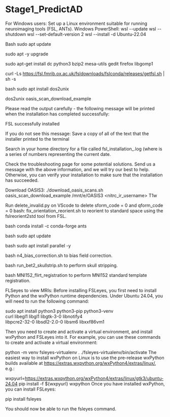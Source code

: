 # Stage1_PredictAD
For Windows users: 
Set up a Linux environment suitable for running neuroimaging tools (FSL, ANTs).
Windows PowerShell: 
wsl --update
 wsl --shutdown
 wsl --set-default-version 2
 wsl --install -d Ubuntu-22.04
 
Bash sudo apt update

sudo apt -y upgrade

sudo apt-get install dc python3 bzip2 mesa-utils gedit firefox libgomp1

curl -Ls https://fsl.fmrib.ox.ac.uk/fsldownloads/fslconda/releases/getfsl.sh | sh -s

bash sudo apt install dos2unix

dos2unix oasis_scan_download_example

Please read the output carefully - the following message will be printed when the installation has completed successfully:

FSL successfully installed

If you do not see this message:
Save a copy of all of the text that the installer printed to the terminal

Search in your home directory for a file called fsl_installation_<date>.log (where <date> is a series of numbers representing the current date.

Check the troubleshooting page for some potential solutions.
Send us a message with the above information, and we will try our best to help.
Otherwise, you can verify your installation to make sure that the installation has succeeded.

Download OASIS3:
./download_oasis_scans.sh oasis_scan_download_example /mnt/e/OASIS3 <nitrc_ir_username> T1w

Run delete_invalid.py on VScode to delete sform_code = 0 and qform_code = 0
bash: fix_orientation_reorient.sh to reorient to standard space using the fslreorient2std tool from FSL.

bash conda install -c conda-forge ants

bash sudo apt update

bash sudo apt install parallel -y

bash n4_bias_correction.sh to bias field correction.

bash run_bet2_skullstrip.sh to perform skull stripping.

bash MNI152_flirt_registration to perform MNI152 standard template registration.

FLSeyes to view MRIs: 
Before installing FSLeyes, you first need to install Python and the wxPython runtime dependencies. Under Ubuntu 24.04, you will need to run the following command:

sudo apt install python3 python3-pip python3-venv \
  curl libegl1 libgl1 libgtk-3-0 libnotify4       \
  libpcre2-32-0 libsdl2-2.0-0 libsm6 libxxf86vm1
  
Then you need to create and activate a virtual environment, and install wxPython and FSLeyes into it. For example, you can use these commands to create and activate a virtual environment:

python -m venv fsleyes-virtualenv
. ./fsleyes-virtualenv/bin/activate
The easiest way to install wxPython on Linux is to use the pre-release wxPython builds available at https://extras.wxpython.org/wxPython4/extras/linux/, e.g.:

wxpyurl=https://extras.wxpython.org/wxPython4/extras/linux/gtk3/ubuntu-24.04
pip install -f  ${wxpyurl} wxpython
Once you have installed wxPython, you can install FSLeyes:

pip install fsleyes

You should now be able to run the fsleyes command.

